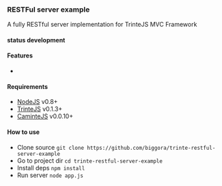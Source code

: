 ### RESTFul server example

A fully RESTful server implementation for TrinteJS MVC Framework

#### status development

#### Features

*

#### Requirements

* [NodeJS](http://nodejs.org/) v0.8+
* [TrinteJS](https://github.com/biggora/trinte) v0.1.3+
* [CaminteJS](https://github.com/biggora/caminte) v0.0.10+

#### How to use

* Clone source `git clone https://github.com/biggora/trinte-restful-server-example`
* Go to project dir `cd trinte-restful-server-example`
* Install deps `npm install`
* Run server `node app.js`
